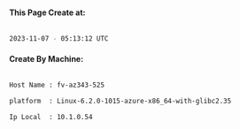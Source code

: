 
   
#### This Page Create at:

```bash

2023-11-07 - 05:13:12 UTC

```

#### Create By Machine:

```bash

Host Name : fv-az343-525

platform  : Linux-6.2.0-1015-azure-x86_64-with-glibc2.35

Ip Local  : 10.1.0.54

```

